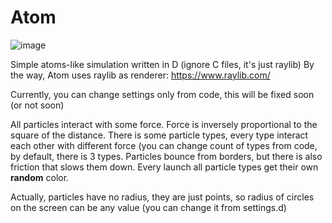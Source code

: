 
# Atom<br>
![image](https://github.com/user-attachments/assets/f55d699e-aeaa-4e30-be0b-f0930e3b74eb)
<br>

Simple atoms-like simulation written in D (ignore C files, it's just raylib)
By the way, Atom uses raylib as renderer: https://www.raylib.com/

Currently, you can change settings only from code, this will be fixed soon (or not soon)

All particles interact with some force. Force is inversely proportional to the square of the distance.
There is some particle types, every type interact each other with different force (you can change count of types from code, by default, there is 3 types. 
Particles bounce from borders, but there is also friction that slows them down.
Every launch all particle types get their own **random** color. 

Actually, particles have no radius, they are just points, so radius of circles on the screen can be any value (you can change it from settings.d)
